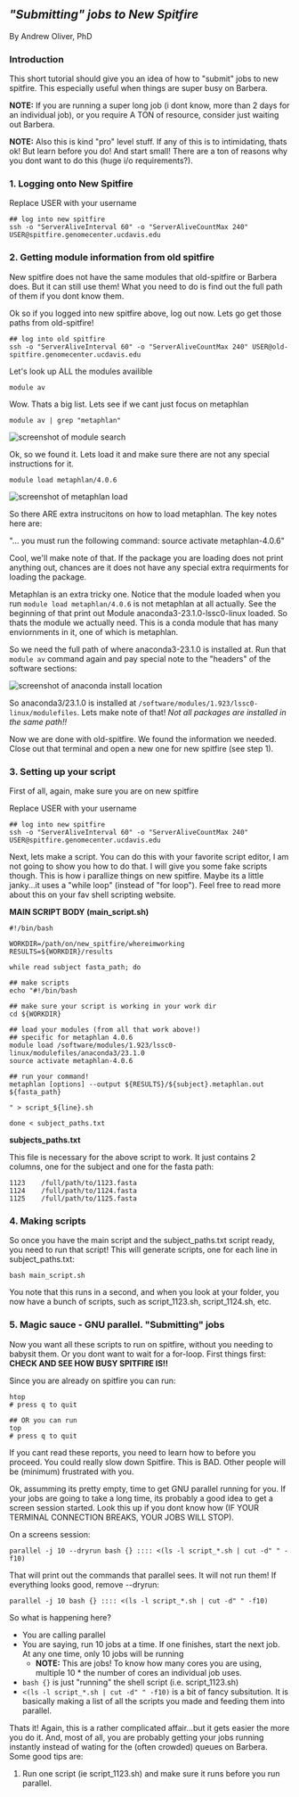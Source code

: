 ## *"Submitting" jobs to New Spitfire*
By Andrew Oliver, PhD
### **Introduction**
This short tutorial should give you an idea of how to "submit" jobs to new spitfire. This especially useful when things are super busy on Barbera.

**NOTE:** If you are running a super long job (i dont know, more than 2 days for an individual job), or you require A TON of resource, consider just waiting out Barbera.

**NOTE:** Also this is kind "pro" level stuff. If any of this is to intimidating, thats ok! But learn before you do! And start small! There are a ton of reasons why you dont want to do this (huge i/o requirements?). 

### 1. Logging onto New Spitfire
Replace USER with your username
```
## log into new spitfire
ssh -o "ServerAliveInterval 60" -o "ServerAliveCountMax 240" USER@spitfire.genomecenter.ucdavis.edu
```

### 2. Getting module information from old spitfire
New spitfire does not have the same modules that old-spitfire or Barbera does. But it can still use them! What you need  to do is find out the full path of them if you dont know them.

Ok so if you logged into new spitfire above, log out now. Lets go get those paths from old-spitfire!

```
## log into old spitfire
ssh -o "ServerAliveInterval 60" -o "ServerAliveCountMax 240" USER@old-spitfire.genomecenter.ucdavis.edu
```
Let's look up ALL the modules availible 
```
module av
```
Wow. Thats a big list. Lets see if we cant just focus on metaphlan
```
module av | grep "metaphlan"
```

![screenshot of module search](screenshot1.png)

Ok, so we found it. Lets load it and make sure there are not any special instructions for it.
```
module load metaphlan/4.0.6
```

![screenshot of metaphlan load](screenshot2.png)

So there ARE extra instrucitons on how to load metaphlan. The key notes here are:

"... you must run the following command:
source activate metaphlan-4.0.6"

Cool, we'll make note of that. If the package you are loading does not print anything out, chances are it does not have any special extra requirments for loading the package.

Metaphlan is an extra tricky one. Notice that the module loaded when you run ```module load metaphlan/4.0.6``` is not metaphlan at all actually. See the beginning of that print out Module anaconda3-23.1.0-lssc0-linux loaded. So thats the module we actually need. This is a conda module that has many enviornments in it, one of which is metaphlan.

So we need the full path of where anaconda3-23.1.0 is installed at. Run that ```module av``` command again and pay special note to the "headers" of the software sections:

![screenshot of anaconda install location](screenshot3.png)

So anaconda3/23.1.0 is installed at ```/software/modules/1.923/lssc0-linux/modulefiles```. Lets make note of that! *Not all packages are installed in the same path!!*

Now we are done with old-spitfire. We found the information we needed. Close out that terminal and open a new one for new spitfire (see step 1).

### 3. Setting up your script

First of all, again, make sure you are on new spitfire

Replace USER with your username
```
## log into new spitfire
ssh -o "ServerAliveInterval 60" -o "ServerAliveCountMax 240" USER@spitfire.genomecenter.ucdavis.edu
```

Next, lets make a script. You can do this with your favorite script editor, I am not going to show you how to do that. I will give you some fake scripts though. This is how i parallize things on new spitfire. Maybe its a little janky...it uses a "while loop" (instead of "for loop"). Feel free to read more about this on your fav shell scripting website.

**MAIN SCRIPT BODY (main_script.sh)**

```
#!/bin/bash

WORKDIR=/path/on/new_spitfire/whereimworking
RESULTS=${WORKDIR}/results

while read subject fasta_path; do

## make scripts
echo "#!/bin/bash

## make sure your script is working in your work dir
cd ${WORKDIR}

## load your modules (from all that work above!)
## specific for metaphlan 4.0.6
module load /software/modules/1.923/lssc0-linux/modulefiles/anaconda3/23.1.0
source activate metaphlan-4.0.6

## run your command!
metaphlan [options] --output ${RESULTS}/${subject}.metaphlan.out ${fasta_path}

" > script_${line}.sh

done < subject_paths.txt
```

**subjects_paths.txt**

This file is necessary for the above script to work. It just contains 2 columns, one for the subject and one for the fasta path:

```
1123    /full/path/to/1123.fasta
1124    /full/path/to/1124.fasta
1125    /full/path/to/1125.fasta
```

### 4. Making scripts

So once you have the main script and the subject_paths.txt script ready, you need to run that script! This will generate scripts, one for each line in subject_paths.txt:

```
bash main_script.sh
```

You note that this runs in a second, and when you look at your folder, you now have a bunch of scripts, such as script_1123.sh, script_1124.sh, etc.

### 5. Magic sauce - GNU parallel. "Submitting" jobs
Now you want all these scripts to run on spitfire, without you needing to babysit them. Or you dont want to wait for a for-loop. First things first: **CHECK AND SEE HOW BUSY SPITFIRE IS!!**

Since you are already on spitfire you can run:

```
htop
# press q to quit

## OR you can run
top
# press q to quit
```

If you cant read these reports, you need to learn how to before you proceed. You could really slow down Spitfire. This is BAD. Other people will be (minimum) frustrated with you.

Ok, assumming its pretty empty, time to get GNU parallel running for you. If your jobs are going to take a long time, its probably a good idea to get a screen session started. Look this up if you dont know how (IF YOUR TERMINAL CONNECTION BREAKS, YOUR JOBS WILL STOP).

On a screens session:

```
parallel -j 10 --dryrun bash {} :::: <(ls -l script_*.sh | cut -d" " -f10)
```

That will print out the commands that parallel sees. It will not run them! If everything looks good, remove --dryrun:

```
parallel -j 10 bash {} :::: <(ls -l script_*.sh | cut -d" " -f10)
```

So what is happening here?
- You are calling parallel
- You are saying, run 10 jobs at a time. If one finishes, start the next job. At any one time, only 10 jobs will be running
  - **NOTE:** This are jobs! To know how many cores you are using, multiple 10 * the number of cores an individual job uses.
- ```bash {}``` is just "running" the shell script (i.e. script_1123.sh)
- ```<(ls -l script_*.sh | cut -d" " -f10)``` is a bit of fancy subsitution. It is basically making a list of all the scripts you made and feeding them into parallel.


Thats it! Again, this is a rather complicated affair...but it gets easier the more you do it. And, most of all, you are probably getting your jobs running instantly instead of wating for the (often crowded) queues on Barbera. Some good tips are:

1. Run one script (ie script_1123.sh) and make sure it runs before you run parallel. 


